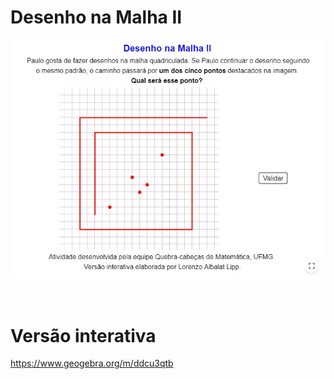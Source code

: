 # Desenho na Malha II

![](preview.jpg)

<br>

# Versão interativa

https://www.geogebra.org/m/ddcu3qtb